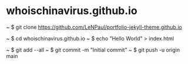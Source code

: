 # whoischinavirus.github.io

~ $ git clone https://github.com/LeNPaul/portfolio-jekyll-theme.github.io

~ $ cd whoischinavirus.github.io
~ $ echo "Hello World" > index.html

~ $ git add --all
~ $ git commit -m "Initial commit"
~ $ git push -u origin main
